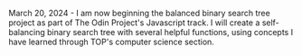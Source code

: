 March 20, 2024 - I am now beginning the balanced binary search tree project as part of The Odin Project's Javascript track. I will create a self-balancing binary search tree with several helpful functions, using concepts I have learned through TOP's computer science section.
